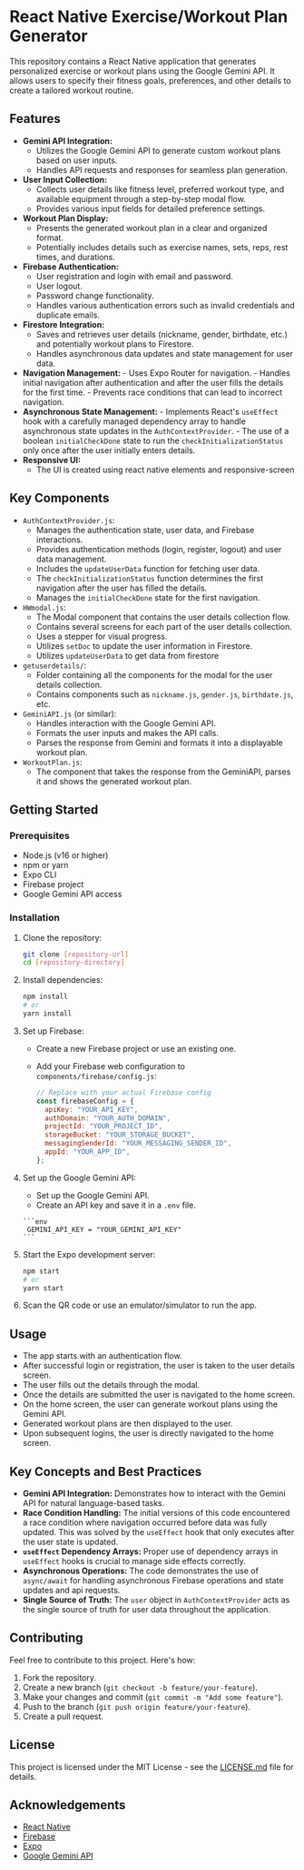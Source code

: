 # React Native Exercise/Workout Plan Generator

This repository contains a React Native application that generates personalized exercise or workout plans using the Google Gemini API. It allows users to specify their fitness goals, preferences, and other details to create a tailored workout routine.

## Features

-   **Gemini API Integration:**
    -   Utilizes the Google Gemini API to generate custom workout plans based on user inputs.
    -   Handles API requests and responses for seamless plan generation.
-   **User Input Collection:**
    -   Collects user details like fitness level, preferred workout type, and available equipment through a step-by-step modal flow.
    -   Provides various input fields for detailed preference settings.
-   **Workout Plan Display:**
    -   Presents the generated workout plan in a clear and organized format.
    -   Potentially includes details such as exercise names, sets, reps, rest times, and durations.
-   **Firebase Authentication:**
    -   User registration and login with email and password.
    -   User logout.
    -   Password change functionality.
    -   Handles various authentication errors such as invalid credentials and duplicate emails.
-   **Firestore Integration:**
    -   Saves and retrieves user details (nickname, gender, birthdate, etc.) and potentially workout plans to Firestore.
    -   Handles asynchronous data updates and state management for user data.
-    **Navigation Management:**
    -   Uses Expo Router for navigation.
    -   Handles initial navigation after authentication and after the user fills the details for the first time.
    -   Prevents race conditions that can lead to incorrect navigation.
-    **Asynchronous State Management:**
    -   Implements React's `useEffect` hook with a carefully managed dependency array to handle asynchronous state updates in the `AuthContextProvider`.
    -   The use of a boolean `initialCheckDone` state to run the `checkInitializationStatus` only once after the user initially enters details.
-   **Responsive UI:**
    -  The UI is created using react native elements and responsive-screen

## Key Components

-   `AuthContextProvider.js`:
    -   Manages the authentication state, user data, and Firebase interactions.
    -   Provides authentication methods (login, register, logout) and user data management.
    -   Includes the `updateUserData` function for fetching user data.
    -   The `checkInitializationStatus` function determines the first navigation after the user has filled the details.
    -   Manages the `initialCheckDone` state for the first navigation.
-   `HWmodal.js`:
    -   The Modal component that contains the user details collection flow.
    -   Contains several screens for each part of the user details collection.
    -   Uses a stepper for visual progress.
    -   Utilizes `setDoc` to update the user information in Firestore.
    -   Utilizes `updateUserData` to get data from firestore
-   `getuserdetails/`:
    -   Folder containing all the components for the modal for the user details collection.
    -  Contains components such as `nickname.js`, `gender.js`, `birthdate.js`, etc.
-   `GeminiAPI.js` (or similar):
    -   Handles interaction with the Google Gemini API.
    -   Formats the user inputs and makes the API calls.
    -   Parses the response from Gemini and formats it into a displayable workout plan.
-  `WorkoutPlan.js`:
   - The component that takes the response from the GeminiAPI, parses it and shows the generated workout plan.

## Getting Started

### Prerequisites

-   Node.js (v16 or higher)
-   npm or yarn
-   Expo CLI
-   Firebase project
-   Google Gemini API access

### Installation

1.  Clone the repository:

    ```bash
    git clone [repository-url]
    cd [repository-directory]
    ```

2.  Install dependencies:

    ```bash
    npm install
    # or
    yarn install
    ```

3.  Set up Firebase:

    -   Create a new Firebase project or use an existing one.
    -   Add your Firebase web configuration to `components/firebase/config.js`:

        ```javascript
        // Replace with your actual Firebase config
        const firebaseConfig = {
          apiKey: "YOUR_API_KEY",
          authDomain: "YOUR_AUTH_DOMAIN",
          projectId: "YOUR_PROJECT_ID",
          storageBucket: "YOUR_STORAGE_BUCKET",
          messagingSenderId: "YOUR_MESSAGING_SENDER_ID",
          appId: "YOUR_APP_ID",
        };
        ```
4.  Set up the Google Gemini API:
      -   Set up the Google Gemini API.
      -  Create an API key and save it in a `.env` file.

        ```env
         GEMINI_API_KEY = "YOUR_GEMINI_API_KEY"
        ```

5.  Start the Expo development server:

    ```bash
    npm start
    # or
    yarn start
    ```

6.  Scan the QR code or use an emulator/simulator to run the app.

## Usage

-   The app starts with an authentication flow.
-   After successful login or registration, the user is taken to the user details screen.
-   The user fills out the details through the modal.
-   Once the details are submitted the user is navigated to the home screen.
-   On the home screen, the user can generate workout plans using the Gemini API.
-   Generated workout plans are then displayed to the user.
-   Upon subsequent logins, the user is directly navigated to the home screen.

## Key Concepts and Best Practices

-  **Gemini API Integration:** Demonstrates how to interact with the Gemini API for natural language-based tasks.
-   **Race Condition Handling:** The initial versions of this code encountered a race condition where navigation occurred before data was fully updated. This was solved by the `useEffect` hook that only executes after the user state is updated.
-   **`useEffect` Dependency Arrays:** Proper use of dependency arrays in `useEffect` hooks is crucial to manage side effects correctly.
-   **Asynchronous Operations:** The code demonstrates the use of `async/await` for handling asynchronous Firebase operations and state updates and api requests.
-   **Single Source of Truth:** The `user` object in `AuthContextProvider` acts as the single source of truth for user data throughout the application.

## Contributing

Feel free to contribute to this project. Here's how:

1.  Fork the repository.
2.  Create a new branch (`git checkout -b feature/your-feature`).
3.  Make your changes and commit (`git commit -m "Add some feature"`).
4.  Push to the branch (`git push origin feature/your-feature`).
5.  Create a pull request.

## License

This project is licensed under the MIT License - see the [LICENSE.md](LICENSE.md) file for details.

## Acknowledgements

-   [React Native](https://reactnative.dev/)
-   [Firebase](https://firebase.google.com/)
-   [Expo](https://expo.io/)
-   [Google Gemini API](https://ai.google.dev/gemini-api)
